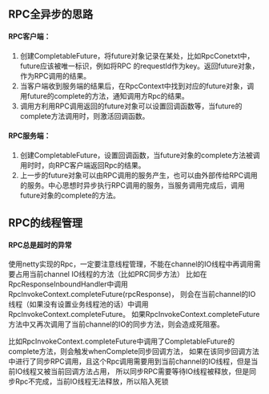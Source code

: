 ## RPC全异步的思路
#### RPC客户端：

1. 创建CompletableFuture，将future对象记录在某处，比如RpcConetxt中，future应该被唯一标识，例如将RPC 的requestId作为key。返回future对象，作为RPC调用的结果。
2. 当客户端收到服务端的结果后，在RpcContext中找到对应的future对象，调用future的complete的方法，通知调用方Rpc的结果。
3. 调用方利用RPC调用返回的future对象可以设置回调函数等，当future的complete方法调用时，则激活回调函数。

#### RPC服务端：

1. 创建CompletableFuture，设置回调函数，当future对象的complete方法被调用时时，向RPC客户端返回Rpc的结果。
2. 上一步的future对象可以由RPC调用的服务产生，也可以由外部传给RPC调用的服务。中心思想时异步执行RPC调用的服务，当服务调用完成后，调用future对象的complete的方法。


## RPC的线程管理
#### RPC总是超时的异常
使用netty实现的Rpc，一定要注意线程管理，不能在channel的IO线程中再调用需要占用当前channel IO线程的方法（比如PRC同步方法）
比如在RpcResponseInboundHandler中调用RpcInvokeContext.completeFuture(rpcResponse)，
则会在当前channel的IO线程（如果没有设置业务线程池的话）中调用RpcInvokeContext.completeFuture。
如果RpcInvokeContext.completeFuture方法中又再次调用了当前channel的IO的同步方法，则会造成死阻塞。

比如RpcInvokeContext.completeFuture中调用了CompletableFuture的complete方法，则会触发whenComplete同步回调方法，
如果在该同步回调方法中进行了同步RPC调用，且这个Rpc调用需要用到当前channel的IO线程，但是当前IO线程又被当前回调方法占用，
所以同步RPC需要等待IO线程被释放，但是同步Rpc不完成，当前IO线程无法释放，所以陷入死锁